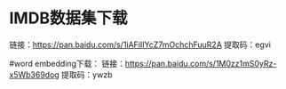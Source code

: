 # IMDB数据集下载
链接：https://pan.baidu.com/s/1iAFiIIYcZ7mOchchFuuR2A 
提取码：egvi

#word embedding下载：
链接：https://pan.baidu.com/s/1M0zz1mS0yRz-x5Wb369dog 
提取码：ywzb
